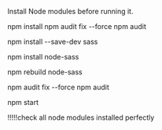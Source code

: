 Install Node modules before running it.

npm install
npm audit fix --force
npm audit

npm install --save-dev sass 

npm install node-sass

npm rebuild node-sass

npm audit fix --force
npm audit

npm start

!!!!!check all node modules installed perfectly 
